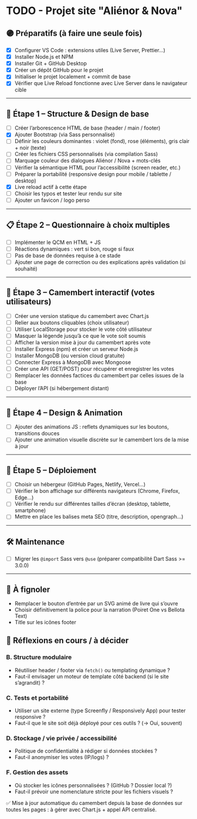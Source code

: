 # TODO - Projet site "Aliénor & Nova"

## 🟣 Préparatifs (à faire une seule fois)

-   [x] Configurer VS Code : extensions utiles (Live Server, Prettier…)
-   [x] Installer Node.js et NPM
-   [x] Installer Git + GitHub Desktop
-   [x] Créer un dépôt GitHub pour le projet
-   [x] Initialiser le projet localement + commit de base
-   [x] Vérifier que Live Reload fonctionne avec Live Server dans le navigateur cible

---

## 🌸 Étape 1 – Structure & Design de base

-   [ ] Créer l’arborescence HTML de base (header / main / footer)
-   [x] Ajouter Bootstrap (via Sass personnalisé)
-   [ ] Définir les couleurs dominantes : violet (fond), rose (éléments), gris clair + noir (texte)
-   [ ] Créer les fichiers CSS personnalisés (via compilation Sass)
-   [ ] Marquage couleur des dialogues Aliénor / Nova + mots-clés
-   [ ] Vérifier la sémantique HTML pour l’accessibilité (screen reader, etc.)
-   [ ] Préparer la portabilité (responsive design pour mobile / tablette / desktop)
-   [x] Live reload actif à cette étape
-   [ ] Choisir les typos et tester leur rendu sur site
-   [ ] Ajouter un favicon / logo perso

---

## 📋 Étape 2 – Questionnaire à choix multiples

-   [ ] Implémenter le QCM en HTML + JS
-   [ ] Réactions dynamiques : vert si bon, rouge si faux
-   [ ] Pas de base de données requise à ce stade
-   [ ] Ajouter une page de correction ou des explications après validation (si souhaité)

---

## 🧁 Étape 3 – Camembert interactif (votes utilisateurs)

-   [ ] Créer une version statique du camembert avec Chart.js
-   [ ] Relier aux boutons cliquables (choix utilisateur)
-   [ ] Utiliser LocalStorage pour stocker le vote côté utilisateur
-   [ ] Masquer la légende jusqu’à ce que le vote soit soumis
-   [ ] Afficher la version mise à jour du camembert après vote
-   [ ] Installer Express (npm) et créer un serveur Node.js
-   [ ] Installer MongoDB (ou version cloud gratuite)
-   [ ] Connecter Express à MongoDB avec Mongoose
-   [ ] Créer une API (GET/POST) pour récupérer et enregistrer les votes
-   [ ] Remplacer les données factices du camembert par celles issues de la base
-   [ ] Déployer l’API (si hébergement distant)

---

## 🎨 Étape 4 – Design & Animation

-   [ ] Ajouter des animations JS : reflets dynamiques sur les boutons, transitions douces
-   [ ] Ajouter une animation visuelle discrète sur le camembert lors de la mise à jour

---

## 🚀 Étape 5 – Déploiement

-   [ ] Choisir un hébergeur (GitHub Pages, Netlify, Vercel…)
-   [ ] Vérifier le bon affichage sur différents navigateurs (Chrome, Firefox, Edge…)
-   [ ] Vérifier le rendu sur différentes tailles d’écran (desktop, tablette, smartphone)
-   [ ] Mettre en place les balises meta SEO (titre, description, opengraph…)

---

## 🛠️ Maintenance

-   [ ] Migrer les `@import` Sass vers `@use` (préparer compatibilité Dart Sass >= 3.0.0)

---

## 🧹 À fignoler

-   Remplacer le bouton d’entrée par un SVG animé de livre qui s’ouvre
-   Choisir définitivement la police pour la narration (Poiret One vs Bellota Text)
-   Title sur les icônes footer

## 💭 Réflexions en cours / à décider

### B. Structure modulaire

-   Réutiliser header / footer via `fetch()` ou templating dynamique ?
-   Faut-il envisager un moteur de template côté backend (si le site s’agrandit) ?

### C. Tests et portabilité

-   Utiliser un site externe (type Screenfly / Responsively App) pour tester responsive ?
-   Faut-il que le site soit déjà déployé pour ces outils ? (→ Oui, souvent)

### D. Stockage / vie privée / accessibilité

-   Politique de confidentialité à rédiger si données stockées ?
-   Faut-il anonymiser les votes (IP/logs) ?

### F. Gestion des assets

-   Où stocker les icônes personnalisées ? (GitHub ? Dossier local ?)
-   Faut-il prévoir une nomenclature stricte pour les fichiers visuels ?

✅ Mise à jour automatique du camembert depuis la base de données sur toutes les pages : à gérer avec Chart.js + appel API centralisé.
